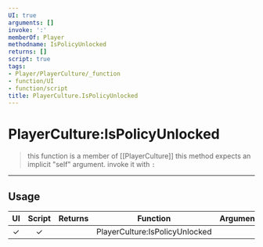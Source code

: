 ```yaml
---
UI: true
arguments: []
invoke: ':'
memberOf: Player
methodname: IsPolicyUnlocked
returns: []
script: true
tags:
- Player/PlayerCulture/_function
- function/UI
- function/script
title: PlayerCulture.IsPolicyUnlocked
---
```

# PlayerCulture:IsPolicyUnlocked
> this function is a member of [[PlayerCulture]]
> this method expects an implicit "self" argument. invoke it with `:`
-----
## Usage
|  UI | Script | Returns | Function | Arguments |
|:---:|:------:|-------:|:--------:|:---------|
|✓|✓||PlayerCulture:IsPolicyUnlocked||
